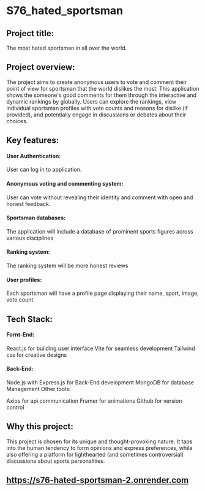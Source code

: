 # S76_hated_sportsman
## Project title: 
The most hated sportsman in all over the world.

## Project overview:
 
The project aims to create anonymous users to vote and comment their point of view for sportsman that the world dislikes the most. This application shows the someone's good comments for them through the interactive and dynamic rankings by globally. Users can explore the rankings, view individual sportsman profiles with vote counts and reasons for dislike (if provided), and potentially engage in discussions or debates about their choices.

## Key features:
#### User Authentication:
User can log in to application.

#### Anonymous voting and commenting system: 
User can vote without revealing their identity and comment with open and honest feedback.
#### Sportsman databases:
The application will include a database of prominent sports figures across various disciplines
#### Ranking system:
The ranking system will be more honest reviews  
#### User profiles:
 Each sportsman will have a profile page displaying their name, sport, image, vote count

## Tech Stack:


#### Fornt-End:

React.js for building user interface
Vite for seamless development
Tailwind css for creative designs
#### Back-End:

Node.js with Express.js for Back-End development
MongoDB for database Management
Other tools:

Axios for api communication
Framer for animations
Github for version control

## Why this project:
This project is chosen for its unique and thought-provoking nature. It taps into the human tendency to form opinions and express preferences, while also offering a platform for lighthearted (and sometimes controversial) discussions about sports personalities.

## https://s76-hated-sportsman-2.onrender.com
